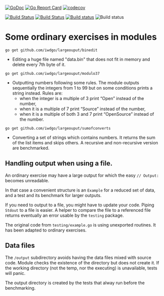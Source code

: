 [![GoDoc](https://pkg.go.dev/github.com/iwdgo/largeoutput?status.svg)](https://pkg.go.dev/github.com/iwdgo/largeoutput)
[![Go Report Card](https://goreportcard.com/badge/github.com/iwdgo/largeoutput)](https://goreportcard.com/report/github.com/iwdgo/largeoutput)
[![codecov](https://codecov.io/gh/iWdGo/largeoutput/branch/master/graph/badge.svg)](https://codecov.io/gh/iWdGo/largeoutput)

[![Build Status](https://travis-ci.com/iWdGo/largeoutput.svg?branch=master)](https://travis-ci.com/iWdGo/largeoutput)
[![Build Status](https://api.cirrus-ci.com/github/iWdGo/largeoutput.svg)](https://cirrus-ci.com/github/iWdGo/largeoutput)
[![Build status](https://ci.appveyor.com/api/projects/status/eimlas99romrrro0?svg=true)](https://ci.appveyor.com/project/iWdGo/largeoutput)
![Build status](https://github.com/iwdgo/largeoutput/workflows/Go/badge.svg)

# Some ordinary exercises in modules

`go get github.com/iwdgo/largeouput/binedit`
- Editing a huge file named "data.bin" that does not fit in memory and delete every 7th byte of it.

`go get github.com/iwdgo/largeouput/modulo37`
- Outputting numbers following some rules. The module outputs sequentially the integers from 1 to 99
 but on some conditions prints a string instead. Rules are:
  - when the integer is a multiple of 3 print “Open” instead of the number,
  - when it is a multiple of 7 print “Source” instead of the number,
  - when it is a multiple of both 3 and 7 print “OpenSource” instead of the number.

`go get github.com/iwdgo/largeouput/sumofconverts`
- Converting a set of strings which contains numbers. It returns the sum of the list items and skips others.
A recursive and non-recursive version are benchmarked.

## Handling output when using a file.

An ordinary exercise may have a large output for which the easy `// Output:`
becomes unreadable.

In that case a convenient structure is an `Example` for a reduced set of data, and
a test and its benchmark for larger outputs.

If you need to output to a file, you might have to update your code.
Piping `Stdout` to a file is easier. A helper to compare the file to a referenced file
returns eventually an error usable by the `testing` package.

The original code from `testing/example.go` is using unexported routines.
It has been adapted to ordinary exercises.

## Data files

The `/output` subdirectory avoids having the data files mixed with source code.
Module checks the existence of the directory but does not create it.
If the working directory (not the temp, nor the executing) is unavailable,
tests will panic.

The output directory is created by the tests that alway run before the benchmarking.
